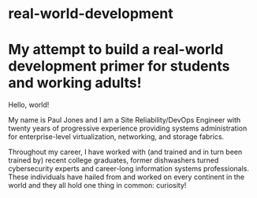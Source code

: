 # real-world-development
# My attempt to build a real-world development primer for students and working adults!
 
Hello, world!
 
My name is Paul Jones and I am a Site Reliability/DevOps Engineer with twenty years of progressive experience providing systems administration for
enterprise-level virtualization, networking, and storage fabrics.
 
Throughout my career, I have worked with (and trained and in turn been trained by) recent college graduates, former dishwashers turned cybersecurity experts and career-long information systems professionals. These individuals have hailed from and worked on every continent in the world and they all hold one thing in common: curiosity!
